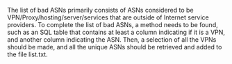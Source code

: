 The list of bad ASNs primarily consists of ASNs considered to be VPN/Proxy/hosting/server/services that are outside of Internet service providers. 
To complete the list of bad ASNs, a method needs to be found, such as an SQL table that contains at least a column indicating if it is a VPN, 
and another column indicating the ASN. Then, a selection of all the VPNs should be made, and all the unique ASNs should be retrieved and added to 
the file list.txt.